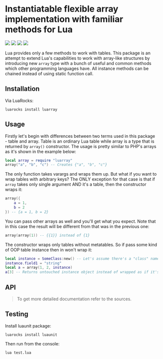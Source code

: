 # Instantiatable flexible array implementation with familiar methods for Lua
[![](https://img.shields.io/github/license/stein197/luarray)](LICENSE)
![](https://img.shields.io/github/v/tag/stein197/luarray?label=Version)
[![](https://img.shields.io/luarocks/v/stein197/luarray)](https://luarocks.org/modules/stein197/luarray)
[![](https://img.shields.io/github/size/stein197/luarray/init.lua)](ini)

Lua provides only a few methods to work with tables. This package is an attempt to extend Lua's capabilities to work with array-like structures by introducing new `array` type with a bunch of useful and common methods which other programming languages have. All instance methods can be chained instead of using static function call.

## Installation
Via LuaRocks:
```
luarocks install luarray
```

## Usage
Firstly let's begin with differences between two terms used in this package - table and array. Table is an ordinary Lua table while array is a type that is returned by `array()` constructor. The usage is pretty similar to PHP's arrays as it's shown in the example below:
```lua
local array = require "luarray"
array("a", "b", "c") -- Creates {"a", "b", "c"}
```
The only function takes varargs and wraps them up. But what if you want to wrap tables with arbitrary keys? The ONLY
exception for that case is that if `array` takes only single argument AND it's a table, then the constructor wraps it:
```lua
array({
	a = 1,
	b = 2
}) -- {a = 1, b = 2}
```
You can pass other arrays as well and you'll get what you expect. Note that in this case the result will be different from that was in the previous one:
```lua
array(array(1)) -- {{1}} instead of {1}
```
The constructor wraps only tables without metatables. So if pass some kind of OOP table instance then in won't wrap it:
```lua
local instance = SomeClass:new() -- Let's assume there's a "class" named SomeClass
instance.field1 = "string"
local a = array(1, 2, instance)
a[3] -- Returns untouched instance object instead of wrapped as if it's a plain table
```

## API

> To get more detailed documentation refer to the sources.

## Testing
Install luaunit package:
```
luarocks install luaunit
```

Then run from the console:
```
lua test.lua
```

